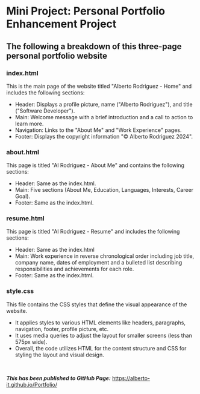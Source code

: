 # Mini Project: Personal Portfolio Enhancement Project

## The following a breakdown of this three-page personal portfolio website

### index.html
This is the main page of the website titled "Alberto Rodriguez - Home" and includes the following sections:
* Header: Displays a profile picture, name ("Alberto Rodriguez"), and title ("Software Developer").
* Main: Welcome message with a brief introduction and a call to action to learn more.
* Navigation: Links to the "About Me" and "Work Experience" pages.
* Footer: Displays the copyright information "© Alberto Rodriguez 2024".

### about.html
This page is titled "Al Rodriguez - About Me" and contains the following sections:
* Header: Same as the index.html.
* Main: Five sections (About Me, Education, Languages, Interests, Career Goal).
* Footer: Same as the index.html.

### resume.html
This page is titled "Al Rodriguez - Resume" and includes the following sections:
* Header: Same as the index.html
* Main: Work experience in reverse chronological order including job title, company name, dates of employment and a bulleted list describing responsibilities and achievements for each role.
* Footer: Same as the index.html.

### style.css
This file contains the CSS styles that define the visual appearance of the website.
* It applies styles to various HTML elements like headers, paragraphs, navigation, footer, profile picture, etc.
* It uses media queries to adjust the layout for smaller screens (less than 575px wide).
* Overall, the code utilizes HTML for the content structure and CSS for styling the layout and visual design.

&nbsp;

***This has been published to GitHub Page:***   https://alberto-it.github.io/Portfolio/
